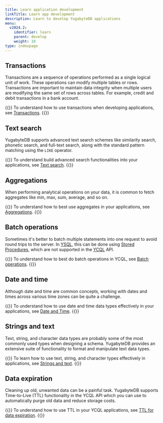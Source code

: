 ```yaml
---
title: Learn application development
linkTitle: Learn app development
description: Learn to develop YugabyteDB applications
menu:
  v2024.2:
    identifier: learn
    parent: develop
    weight: 10
type: indexpage
---
```


## Transactions

Transactions are a sequence of operations performed as a single logical unit of work. These operations can modify multiple tables or rows. Transactions are important to maintain data integrity when multiple users are modifying the same set of rows across tables. For example, credit and debit transactions in a bank account.

{{<lead link="./transactions/acid-transactions-ysql">}}
To understand how to use transactions when developing applications, see [Transactions](./transactions/acid-transactions-ysql).
{{</lead>}}

## Text search

YugabyteDB supports advanced text search schemes like similarity search, phonetic search, and full-text search, along with the standard pattern matching using the `LIKE` operator.

{{<lead link="./transactions/acid-transactions-ysql">}}
To understand build advanced search functionalities into your applications, see [Text search](./text-search/).
{{</lead>}}

## Aggregations

When performing analytical operations on your data, it is common to fetch aggregates like min, max, sum, average, and so on.

{{<lead link="./aggregations-ycql">}}
To understand how to best use aggregates in your applications, see [Aggregations](./aggregations-ycql).
{{</lead>}}

## Batch operations

Sometimes it's better to batch multiple statements into one request to avoid round trips to the server. In [YSQL](/{{<version>}}/api/ysql), this can be done using [Stored Procedures](/{{<version>}}/explore/ysql-language-features/advanced-features/stored-procedures/), which are not supported in the [YCQL](/{{<version>}}/api/ycql) API.

{{<lead link="./batch-operations-ycql">}}
To understand how to best do batch operations in YCQL, see [Batch operations](./batch-operations-ycql).
{{</lead>}}

## Date and time

Although date and time are common concepts, working with dates and times across various time zones can be quite a challenge.

{{<lead link="./date-and-time-ysql">}}
To understand how to use date and time data types effectively in your applications, see [Date and Time](./date-and-time-ysql).
{{</lead>}}

## Strings and text

Text, string, and character data types are probably some of the most commonly used types when designing a schema. YugabyteDB provides an extensive suite of functionality to format and manipulate text data types.

{{<lead link="./strings-and-text-ysql">}}
To learn how to use text, string, and character types effectively in applications, see [Strings and text](./strings-and-text-ysql).
{{</lead>}}

## Data expiration

Cleaning up old, unwanted data can be a painful task. YugabyteDB supports Time-to-Live (TTL) functionality in the YCQL API which you can use to automatically purge old data and reduce storage costs.

{{<lead link="./ttl-data-expiration-ycql">}}
To understand how to use TTL in your YCQL applications, see [TTL for data expiration](./ttl-data-expiration-ycql).
{{</lead>}}
